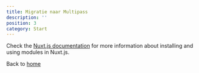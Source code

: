 ```yaml
---
title: Migratie naar Multipass
description: ''
position: 3
category: Start
---
```


Check the [Nuxt.js documentation](https://nuxtjs.org/guides/configuration-glossary/configuration-modules) for more information about installing and using modules in Nuxt.js.


Back to [home](/)